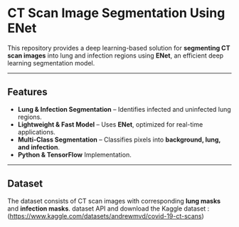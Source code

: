 # CT Scan Image Segmentation Using ENet

This repository provides a deep learning-based solution for **segmenting CT scan images** into lung and infection regions using **ENet**, an efficient deep learning segmentation model.

---

##  Features
- **Lung & Infection Segmentation** – Identifies infected and uninfected lung regions.
- **Lightweight & Fast Model** – Uses **ENet**, optimized for real-time applications.
- **Multi-Class Segmentation** – Classifies pixels into **background, lung, and infection**.
- **Python & TensorFlow** Implementation.

---

##  Dataset
The dataset consists of CT scan images with corresponding **lung masks** and **infection masks**.
dataset API and download the Kaggle dataset : (https://www.kaggle.com/datasets/andrewmvd/covid-19-ct-scans)

